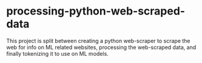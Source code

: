 # processing-python-web-scraped-data
This project is split between creating a python web-scraper to scrape the web for info on ML related websites, processing the web-scraped data, and finally tokenizing it to use on ML models.
